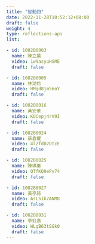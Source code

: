 ```yaml
---
title: "智動四"
date: 2022-11-28T10:52:12+08:00
draft: false
weight: 4
type: reflections-api
list:

- id: 1082B0003
  name: 陳立晨
  video: 1w9asyuHSME
  draft: false

- id: 1082B0005
  name: 林泑伶
  video: HMqd8jm56oY
  draft: false

- id: 1082B0016
  name: 黃安華
  video: KQCepj4rV9I
  draft: false

- id: 1082B0024
  name: 巫鑫權
  video: 4l2fd02OtcE
  draft: false

- id: 1082B0025
  name: 陳琪蓁
  video: QTfKQ9ePv74
  draft: false

- id: 1082B0027
  name: 黃亭赫
  video: AsL51b7ANM8
  draft: false

- id: 1082B0031
  name: 李虹逸
  video: WLqB63tSGk0
  draft: false
---
```

